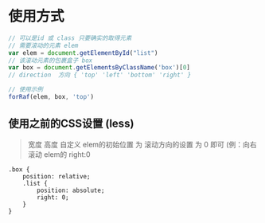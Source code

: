 # 使用方式

``` js
// 可以是id 或 class 只要确实的取得元素
// 需要滚动的元素 elem
var elem = document.getElementById("list")
// 该滚动元素的包裹盒子 box
var box = document.getElementsByClassName('box')[0] 
// direction  方向 { 'top' 'left' 'bottom' 'right' }

// 使用示例
forRaf(elem, box, 'top')
```

## 使用之前的CSS设置 (less)

> 宽度 高度 自定义
> elem的初始位置 为 滚动方向的设置 为 0 即可 (例：向右滚动 elem的 right:0

``` less
.box {
    position: relative;
    .list {
        position: absolute;
        right: 0;
    }
}

```